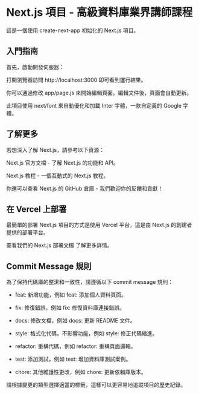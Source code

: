 # Next.js 項目 - 高級資料庫業界講師課程

這是一個使用 create-next-app 初始化的 Next.js 項目。

## 入門指南

首先，啟動開發伺服器：

打開瀏覽器訪問 http://localhost:3000 即可看到運行結果。

你可以通過修改 app/page.js 來開始編輯頁面。編輯文件後，頁面會自動更新。

此項目使用 next/font 來自動優化和加載 Inter 字體，一款自定義的 Google 字體。

## 了解更多

若想深入了解 Next.js，請參考以下資源：

Next.js 官方文檔 - 了解 Next.js 的功能和 API。

Next.js 教程 - 一個互動式的 Next.js 教程。

你還可以查看 Next.js 的 GitHub 倉庫 - 我們歡迎你的反饋和貢獻！

## 在 Vercel 上部署

最簡單的部署 Next.js 項目的方式是使用 Vercel 平台，這是由 Next.js 的創建者提供的部署平台。

查看我們的 Next.js 部署文檔 了解更多詳情。

## Commit Message 規則

為了保持代碼庫的整潔和一致性，請遵循以下 commit message 規則：

- feat: 新增功能，例如 feat: 添加個人資料頁面。

- fix: 修復錯誤，例如 fix: 修復資料庫連接錯誤。

- docs: 修改文檔，例如 docs: 更新 README 文件。

- style: 格式化代碼，不影響功能，例如 style: 修正代碼縮進。

- refactor: 重構代碼，例如 refactor: 重構頁面邏輯。

- test: 添加測試，例如 test: 增加資料庫測試案例。

- chore: 其他維護性更改，例如 chore: 更新依賴庫版本。

請根據變更的類型選擇適當的標籤，這樣可以更容易地追蹤項目的歷史記錄。


